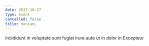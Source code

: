 ```yaml
---
date: 2017-10-27
type: event
cancelled: false
title: veniam,
---
```

incididunt in voluptate sunt fugiat irure aute ut in dolor in Excepteur